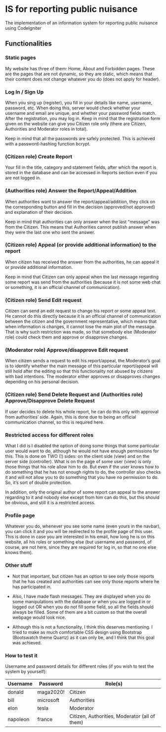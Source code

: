 # IS for reporting public nuisance

The implementation of an information system for reporting public nuisance using CodeIgniter

##  Functionalities

### Static pages

My website has three of them: Home, About and Forbidden pages. These are the pages that are not dynamic, so they are static, which means that their content does not change whatever you do (does not apply for header).

### Log In / Sign Up

When you sing up (register), you fill in your details like name, username, password, etc. When doing this, server would check whether your username and email are unique, and whether your password fields match. After the registration, you may log in. Keep in mind that the registration form given on the website can give you Citizen role only (there are Citizen, Authorities and Moderator roles in total).

Keep in mind that all the passwords are safely protected. This is achieved with a password-hashing function bcrypt. 

###	(Citizen role) Create Report

Your fill in the title, category and statement fields, after which the report is stored in the database and can be accessed in Reports section even if you are not logged in.

### (Authorities role) Answer the Report/Appeal/Addition

When authorities want to answer the report/appeal/addition, they click on the corresponding button and fill in the decision (approved/not approved) and explanation of their decision.

Keep in mind that authorities can only answer when the last “message” was from the Citizen. This means that Authorities cannot publish answer when they were the last one who sent the answer.

### (Citizen role) Appeal (or provide additional information) to the report

When citizen has received the answer from the authorities, he can appeal it or provide additional information.

Keep in mind that Citizen can only appeal when the last message regarding some report was send from the authorities (because it is not some web chat or something, it is an official channel of communication).

### (Citizen role) Send Edit request

Citizen can send an edit request to change his report or some appeal text. He cannot do this directly because it is an official channel of communication between the citizen and the government representative, which means that when information is changes, it cannot lose the main plot of the message. That is why such restriction was made, so that somebody else (Moderator role) could check them and approve or disapprove changes.

### (Moderator role) Approve/disapprove Edit request

When citizen sends a request to edit his report/appeal, the Moderator’s goal is to identify whether the main message of this particular report/appeal will still hold after the editing so that this functionality not abused by citizens with bad intentions. The moderator either approves or disapproves changes depending on his personal decision.

### (Citizen role) Send Delete Request and (Authorities role) Approve/Disapprove Delete Request

If user decides to delete his whole report, he can do this only with approval from authorities’ side. Again, this is done due to being an official communication channel, so this is required here.

### Restricted access for different roles

What I did is I disabled the option of doing some things that some particular user would want to do, although he would not have enough permissions for this. This is done on TWO (!) sides: on the client side (view) and on the server side (controller). What is on the page of some user (view) is only those things that his role allow him to do. But even if the user knows how to do something that he has not enough rights to do, the controller also checks it and will not allow you to do something that you have no permission to do. So, it’s sort of double protection.

In addition, only the original author of some report can appeal to the answer regarding to it and nobody else except from him can do this, but this should be obvious, and still it is a restricted access.

### Profile page

Whatever you do, whenever you see some name (even yours in the navbar), you can click it and you will be redirected to the profile page of this user. This is done in case you are interested in his email, how long he is on this website, all his roles or something else (but username and password, of course, are not here, since they are required for log in, so that no one else knows them).

### Other stuff

- Not that important, but citizen has an option to see only those reports that he has created and authorities can see only those reports where he has participated in.

- Also, I have made flash messages. They are displayed when you do some manipulations with the database or when you are logged in or logged out OR when you do not fill some field, so all the fields should always be filled. Some of them are a bit custom so that the overall webpage would look nice.

- Although this is not a functionality, I think this deserves mentioning. I tried to make as much comfortable CSS design using Bootstrap (Bootswatch theme Quartz) as it can only be, and I think that this goal was achieved.

### How to test it

Username and password details for different roles (if you wish to test the system by yourself):

| Username | Password | Role(s) |
| --- | --- | --- |
| donald | maga2020! | Citizen |
| bill | microsoft | Authorities |
| elon | tesla | Moderator |
| napoleon | france | Citizen, Authorities, Moderator (all of them) |

